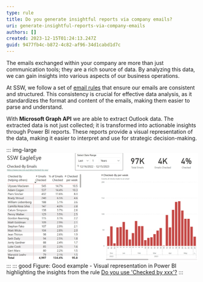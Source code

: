 ```yaml
---
type: rule
title: Do you generate insightful reports via company emails?
uri: generate-insightful-reports-via-company-emails
authors: []
created: 2023-12-15T01:24:13.247Z
guid: 9477fb4c-b872-4c82-af96-34d1cabd1d7c
---
```

The emails exchanged within your company are more than just communication tools; they are a rich source of data. By analyzing this data, we can gain insights into various aspects of our business operations.

<!--endintro-->

At SSW, we follow a set of [email rules](www.ssw.com.au/rules/rules-to-better-email/) that ensure our emails are consistent and structured. This consistency is crucial for effective data analysis, as it standardizes the format and content of the emails, making them easier to parse and understand.  

With **Microsoft Graph API** we are able to extract Outlook data. The extracted data is not just collected; it is transformed into actionable insights through Power BI reports. These reports provide a visual representation of the data, making it easier to interpret and use for strategic decision-making.

::: img-large
![](eagleeyepbireport.jpg)
:::
::: good
Figure: Good example - Visual representation in Power BI highlighting the insights from the rule [Do you use 'Checked by xxx'?](https://www.ssw.com.au/rules/checked-by-xxx/)
:::